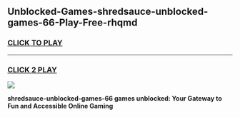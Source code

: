 
## Unblocked-Games-shredsauce-unblocked-games-66-Play-Free-rhqmd
<h3>
<a href="https://premium76.site?title=shredsauce-unblocked-games-66&ref=15A">CLICK TO PLAY</a></h3>
<hr>

<h3>
<a href="https://premium76.site?title=shredsauce-unblocked-games-66&ref=15A">CLICK 2 PLAY</a>
  
</h3>

<a href="https://premium76.site?title=shredsauce-unblocked-games-66&ref=15A"><img src="https://clearcache.store/games.png"></a>


**shredsauce-unblocked-games-66 games unblocked: Your Gateway to Fun and Accessible Online Gaming**
